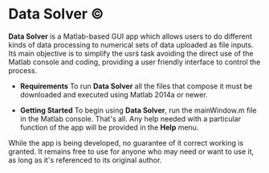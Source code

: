 # Data Solver &copy;

**Data Solver** is a Matlab-based GUI app which allows users to do different kinds of data processing to numerical sets of data uploaded as file inputs. Itś main objective is to simplify the usrś task avoiding the direct use of the Matlab console and coding, providing a user friendly interface to control the process.

* **Requirements**
To run **Data Solver** all the files that compose it must be downloaded and executed using Matlab 2014a or newer.

* **Getting Started**
To begin using **Data Solver**, run the mainWindow.m file in the Matlab console. That's all. Any help needed with a particular function of the app will be provided in the **Help** menu.

While the app is being developed, no guarantee of it correct working is granted. It remains free to use for anyone who may need or want to use it, as long as it's referenced to its original author.
